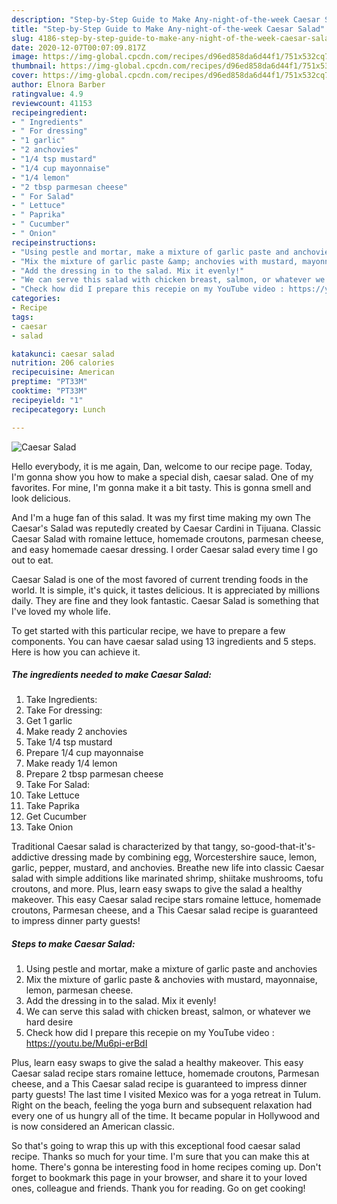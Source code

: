 ```yaml
---
description: "Step-by-Step Guide to Make Any-night-of-the-week Caesar Salad"
title: "Step-by-Step Guide to Make Any-night-of-the-week Caesar Salad"
slug: 4186-step-by-step-guide-to-make-any-night-of-the-week-caesar-salad
date: 2020-12-07T00:07:09.817Z
image: https://img-global.cpcdn.com/recipes/d96ed858da6d44f1/751x532cq70/caesar-salad-recipe-main-photo.jpg
thumbnail: https://img-global.cpcdn.com/recipes/d96ed858da6d44f1/751x532cq70/caesar-salad-recipe-main-photo.jpg
cover: https://img-global.cpcdn.com/recipes/d96ed858da6d44f1/751x532cq70/caesar-salad-recipe-main-photo.jpg
author: Elnora Barber
ratingvalue: 4.9
reviewcount: 41153
recipeingredient:
- " Ingredients"
- " For dressing"
- "1 garlic"
- "2 anchovies"
- "1/4 tsp mustard"
- "1/4 cup mayonnaise"
- "1/4 lemon"
- "2 tbsp parmesan cheese"
- " For Salad"
- " Lettuce"
- " Paprika"
- " Cucumber"
- " Onion"
recipeinstructions:
- "Using pestle and mortar, make a mixture of garlic paste and anchovies"
- "Mix the mixture of garlic paste &amp; anchovies with mustard, mayonnaise, lemon, parmesan cheese."
- "Add the dressing in to the salad. Mix it evenly!"
- "We can serve this salad with chicken breast, salmon, or whatever we hard desire"
- "Check how did I prepare this recepie on my YouTube video : https://youtu.be/Mu6pi-erBdI"
categories:
- Recipe
tags:
- caesar
- salad

katakunci: caesar salad 
nutrition: 206 calories
recipecuisine: American
preptime: "PT33M"
cooktime: "PT33M"
recipeyield: "1"
recipecategory: Lunch

---
```



![Caesar Salad](https://img-global.cpcdn.com/recipes/d96ed858da6d44f1/751x532cq70/caesar-salad-recipe-main-photo.jpg)

Hello everybody, it is me again, Dan, welcome to our recipe page. Today, I'm gonna show you how to make a special dish, caesar salad. One of my favorites. For mine, I'm gonna make it a bit tasty. This is gonna smell and look delicious.

And I&#39;m a huge fan of this salad. It was my first time making my own The Caesar&#39;s Salad was reputedly created by Caesar Cardini in Tijuana. Classic Caesar Salad with romaine lettuce, homemade croutons, parmesan cheese, and easy homemade caesar dressing. I order Caesar salad every time I go out to eat.

Caesar Salad is one of the most favored of current trending foods in the world. It is simple, it's quick, it tastes delicious. It is appreciated by millions daily. They are fine and they look fantastic. Caesar Salad is something that I've loved my whole life.


To get started with this particular recipe, we have to prepare a few components. You can have caesar salad using 13 ingredients and 5 steps. Here is how you can achieve it.

<!--inarticleads1-->

##### The ingredients needed to make Caesar Salad:

1. Take  Ingredients:
1. Take  For dressing:
1. Get 1 garlic
1. Make ready 2 anchovies
1. Take 1/4 tsp mustard
1. Prepare 1/4 cup mayonnaise
1. Make ready 1/4 lemon
1. Prepare 2 tbsp parmesan cheese
1. Take  For Salad:
1. Take  Lettuce
1. Take  Paprika
1. Get  Cucumber
1. Take  Onion


Traditional Caesar salad is characterized by that tangy, so-good-that-it&#39;s-addictive dressing made by combining egg, Worcestershire sauce, lemon, garlic, pepper, mustard, and anchovies. Breathe new life into classic Caesar salad with simple additions like marinated shrimp, shiitake mushrooms, tofu croutons, and more. Plus, learn easy swaps to give the salad a healthy makeover. This easy Caesar salad recipe stars romaine lettuce, homemade croutons, Parmesan cheese, and a This Caesar salad recipe is guaranteed to impress dinner party guests! 

<!--inarticleads2-->

##### Steps to make Caesar Salad:

1. Using pestle and mortar, make a mixture of garlic paste and anchovies
1. Mix the mixture of garlic paste &amp; anchovies with mustard, mayonnaise, lemon, parmesan cheese.
1. Add the dressing in to the salad. Mix it evenly!
1. We can serve this salad with chicken breast, salmon, or whatever we hard desire
1. Check how did I prepare this recepie on my YouTube video : https://youtu.be/Mu6pi-erBdI


Plus, learn easy swaps to give the salad a healthy makeover. This easy Caesar salad recipe stars romaine lettuce, homemade croutons, Parmesan cheese, and a This Caesar salad recipe is guaranteed to impress dinner party guests! The last time I visited Mexico was for a yoga retreat in Tulum. Right on the beach, feeling the yoga burn and subsequent relaxation had every one of us hungry all of the time. It became popular in Hollywood and is now considered an American classic. 

So that's going to wrap this up with this exceptional food caesar salad recipe. Thanks so much for your time. I'm sure that you can make this at home. There's gonna be interesting food in home recipes coming up. Don't forget to bookmark this page in your browser, and share it to your loved ones, colleague and friends. Thank you for reading. Go on get cooking!
